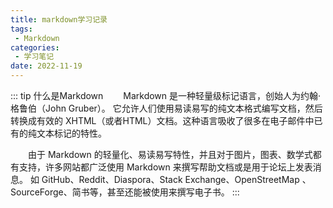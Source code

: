 ```yaml
---
title: markdown学习记录
tags: 
 - Markdown
categories:
 - 学习笔记
date: 2022-11-19
---
```


::: tip 什么是Markdown
&emsp;&emsp;Markdown 是一种轻量级标记语言，创始人为约翰·格鲁伯（John Gruber）。 它允许人们使用易读易写的纯文本格式编写文档，然后转换成有效的 XHTML（或者HTML）文档。这种语言吸收了很多在电子邮件中已有的纯文本标记的特性。

&emsp;&emsp;由于 Markdown 的轻量化、易读易写特性，并且对于图片，图表、数学式都有支持，许多网站都广泛使用 Markdown 来撰写帮助文档或是用于论坛上发表消息。 如 GitHub、Reddit、Diaspora、Stack Exchange、OpenStreetMap 、SourceForge、简书等，甚至还能被使用来撰写电子书。
:::





